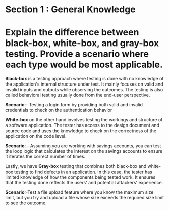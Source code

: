 # Section 1 : General Knowledge

# Explain the difference between black-box, white-box, and gray-box testing. Provide a scenario where each type would be most applicable. 

**Black-box** is a testing approach where testing is done with no knowledge of the application's internal structure under test. It mainly focuses on valid and invalid inputs and outputs while observing the outcomes. The testing is also called behavioral testing usually done from the end-user perspective. 

**Scenario**:-  Testing a login form by providing both valid and invalid credentials to check on the authentication behavior

**White-box** on the other hand involves testing the workings and structure of a software application. The tester has access to the design document and source code and uses the knowledge to check on the correctness of the application on the code level.

**Scenario**: - Assuming you are working with savings accounts, you can test the loop logic that calculates the interest on the savings accounts to ensure it iterates the correct number of times.

Lastly, we have **Gray-box** testing that combines both black-box and white-box testing to find defects in an application. In this case, the tester has limited knowledge of how the components being tested work. It ensures that the testing done reflects the users' and potential attackers' experience.

**Scenario**:-Test a file upload feature where you know the maximum size limit, but you try and upload a file whose size exceeds the required size limit to see the outcome.



